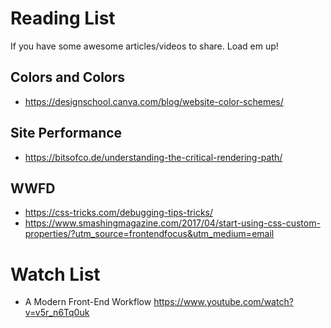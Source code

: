 # Reading List 

If you have some awesome articles/videos to share. Load em up!


## Colors and Colors 
- https://designschool.canva.com/blog/website-color-schemes/

## Site Performance
- https://bitsofco.de/understanding-the-critical-rendering-path/


## WWFD
- https://css-tricks.com/debugging-tips-tricks/
- https://www.smashingmagazine.com/2017/04/start-using-css-custom-properties/?utm_source=frontendfocus&utm_medium=email


# Watch List 
- A Modern Front-End Workflow  https://www.youtube.com/watch?v=v5r_n6Tq0uk
